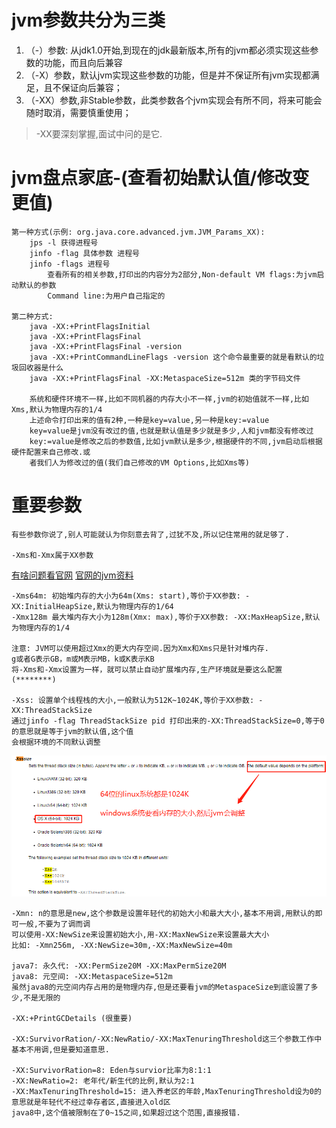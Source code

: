 # jvm参数共分为三类

1. （-）参数: 从jdk1.0开始,到现在的jdk最新版本,所有的jvm都必须实现这些参数的功能，而且向后兼容
2. （-X）参数，默认jvm实现这些参数的功能，但是并不保证所有jvm实现都满足，且不保证向后兼容；
3. （-XX）参数,非Stable参数，此类参数各个jvm实现会有所不同，将来可能会随时取消，需要慎重使用；

>-XX要深刻掌握,面试中问的是它.

# jvm盘点家底-(查看初始默认值/修改变更值)

    第一种方式(示例: org.java.core.advanced.jvm.JVM_Params_XX):
        jps -l 获得进程号
        jinfo -flag 具体参数 进程号
        jinfo -flags 进程号 
            查看所有的相关参数,打印出的内容分为2部分,Non-default VM flags:为jvm启动默认的参数
            Command line:为用户自己指定的

    第二种方式:
        java -XX:+PrintFlagsInitial
        java -XX:+PrintFlagsFinal
        java -XX:+PrintFlagsFinal -version
        java -XX:+PrintCommandLineFlags -version 这个命令最重要的就是看默认的垃圾回收器是什么
        java -XX:+PrintFlagsFinal -XX:MetaspaceSize=512m 类的字节码文件

        系统和硬件环境不一样,比如不同机器的内存大小不一样,jvm的初始值就不一样,比如Xms,默认为物理内存的1/4
        上述命令打印出来的值有2种,一种是key=value,另一种是key:=value
        key=value是jvm没有改过的值,也就是默认值是多少就是多少,人和jvm都没有修改过
        key:=value是修改之后的参数值,比如jvm默认是多少,根据硬件的不同,jvm启动后根据硬件配置来自己修改.或
        者我们人为修改过的值(我们自己修改的VM Options,比如Xms等)

# 重要参数

    有些参数你说了,别人可能就认为你刻意去背了,过犹不及,所以记住常用的就足够了.
    
    -Xms和-Xmx属于XX参数

[有啥问题看官网](https://docs.oracle.com/javase/8/docs/index.html)
[官网的jvm资料](https://docs.oracle.com/javase/8/docs/technotes/tools/unix/java.html)

    -Xms64m: 初始堆内存的大小为64m(Xms: start),等价于XX参数: -XX:InitialHeapSize,默认为物理内存的1/64
    -Xmx128m 最大堆内存大小为128m(Xmx: max),等价于XX参数: -XX:MaxHeapSize,默认为物理内存的1/4
    
    注意: JVM可以使用超过Xmx的更大内存空间.因为Xmx和Xms只是针对堆内存.
    g或者G表示GB，m或M表示MB，k或K表示KB
    将-Xms和-Xmx设置为一样，就可以禁止自动扩展堆内存,生产环境就是要这么配置(********)

    -Xss: 设置单个线程栈的大小,一般默认为512K~1024K,等价于XX参数: -XX:ThreadStackSize
    通过jinfo -flag ThreadStackSize pid 打印出来的-XX:ThreadStackSize=0,等于0的意思就是等于jvm的默认值,这个值
    会根据环境的不同默认调整

![](../pics/Xss的大小确定.png)
    
    -Xmn: n的意思是new,这个参数是设置年轻代的初始大小和最大大小,基本不用调,用默认的即可一般,不要为了调而调
    可以使用-XX:NewSize来设置初始大小,用-XX:MaxNewSize来设置最大大小
    比如: -Xmn256m, -XX:NewSize=30m,-XX:MaxNewSize=40m

    java7: 永久代: -XX:PermSize20M -XX:MaxPermSize20M
    java8: 元空间: -XX:MetaspaceSize=512m
    虽然java8的元空间内存占用的是物理内存,但是还要看jvm的MetaspaceSize到底设置了多少,不是无限的

    -XX:+PrintGCDetails (很重要)
    
    -XX:SurvivorRation/-XX:NewRatio/-XX:MaxTenuringThreshold这三个参数工作中基本不用调,但是要知道意思.
    
    -XX:SurvivorRation=8: Eden与survior比率为8:1:1
    -XX:NewRatio=2: 老年代/新生代的比例,默认为2:1
    -XX:MaxTenuringThreshold=15: 进入养老区的年龄,MaxTenuringThreshold设为0的意思就是年轻代不经过幸存者区,直接进入old区
    java8中,这个值被限制在了0~15之间,如果超过这个范围,直接报错.
